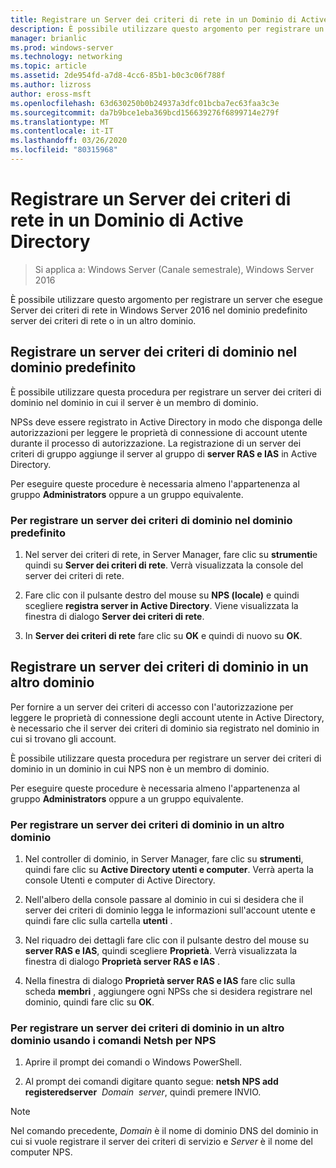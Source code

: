 ```yaml
---
title: Registrare un Server dei criteri di rete in un Dominio di Active Directory
description: È possibile utilizzare questo argomento per registrare un server che esegue Server dei criteri di rete in Windows Server 2016 nel dominio predefinito server dei criteri di rete o in un altro dominio.
manager: brianlic
ms.prod: windows-server
ms.technology: networking
ms.topic: article
ms.assetid: 2de954fd-a7d8-4cc6-85b1-b0c3c06f788f
ms.author: lizross
author: eross-msft
ms.openlocfilehash: 63d630250b0b24937a3dfc01bcba7ec63faa3c3e
ms.sourcegitcommit: da7b9bce1eba369bcd156639276f6899714e279f
ms.translationtype: MT
ms.contentlocale: it-IT
ms.lasthandoff: 03/26/2020
ms.locfileid: "80315968"
---
```

# <a name="register-an-nps-in-an-active-directory-domain"></a>Registrare un Server dei criteri di rete in un Dominio di Active Directory

>Si applica a: Windows Server (Canale semestrale), Windows Server 2016

È possibile utilizzare questo argomento per registrare un server che esegue Server dei criteri di rete in Windows Server 2016 nel dominio predefinito server dei criteri di rete o in un altro dominio.

## <a name="register-an-nps-in-its-default-domain"></a>Registrare un server dei criteri di dominio nel dominio predefinito

È possibile utilizzare questa procedura per registrare un server dei criteri di dominio nel dominio in cui il server è un membro di dominio. 

NPSs deve essere registrato in Active Directory in modo che disponga delle autorizzazioni per leggere le proprietà di connessione di account utente durante il processo di autorizzazione. La registrazione di un server dei criteri di gruppo aggiunge il server al gruppo di **server RAS e IAS** in Active Directory.

Per eseguire queste procedure è necessaria almeno l'appartenenza al gruppo **Administrators** oppure a un gruppo equivalente.

### <a name="to-register-an-nps-in-its-default-domain"></a>Per registrare un server dei criteri di dominio nel dominio predefinito


1. Nel server dei criteri di rete, in Server Manager, fare clic su **strumenti**e quindi su **Server dei criteri di rete**. Verrà visualizzata la console del server dei criteri di rete.

2. Fare clic con il pulsante destro del mouse su **NPS (locale)** e quindi scegliere **registra server in Active Directory**. Viene visualizzata la finestra di dialogo **Server dei criteri di rete**.

3. In **Server dei criteri di rete** fare clic su **OK** e quindi di nuovo su **OK**.

## <a name="register-an-nps-in-another-domain"></a>Registrare un server dei criteri di dominio in un altro dominio

Per fornire a un server dei criteri di accesso con l'autorizzazione per leggere le proprietà di connessione degli account utente in Active Directory, è necessario che il server dei criteri di dominio sia registrato nel dominio in cui si trovano gli account.

È possibile utilizzare questa procedura per registrare un server dei criteri di dominio in un dominio in cui NPS non è un membro di dominio.

Per eseguire queste procedure è necessaria almeno l'appartenenza al gruppo **Administrators** oppure a un gruppo equivalente.

### <a name="to-register-an-nps-in-another-domain"></a>Per registrare un server dei criteri di dominio in un altro dominio

1. Nel controller di dominio, in Server Manager, fare clic su **strumenti**, quindi fare clic su **Active Directory utenti e computer**. Verrà aperta la console Utenti e computer di Active Directory.

2. Nell'albero della console passare al dominio in cui si desidera che il server dei criteri di dominio legga le informazioni sull'account utente e quindi fare clic sulla cartella **utenti** . 

3. Nel riquadro dei dettagli fare clic con il pulsante destro del mouse su **server RAS e IAS**, quindi scegliere **Proprietà**. Verrà visualizzata la finestra di dialogo **Proprietà server RAS e IAS** .

4. Nella finestra di dialogo **Proprietà server RAS e IAS** fare clic sulla scheda **membri** , aggiungere ogni NPSs che si desidera registrare nel dominio, quindi fare clic su **OK**.


### <a name="to-register-an-nps-in-another-domain-by-using-netsh-commands-for-nps"></a>Per registrare un server dei criteri di dominio in un altro dominio usando i comandi Netsh per NPS

1. Aprire il prompt dei comandi o Windows PowerShell. 

2. Al prompt dei comandi digitare quanto segue: **netsh NPS add registeredserver** &nbsp;*Domain* &nbsp;*server*, quindi premere INVIO.

>[!NOTE]
>Nel comando precedente, *Domain* è il nome di dominio DNS del dominio in cui si vuole registrare il server dei criteri di servizio e *Server* è il nome del computer NPS.

